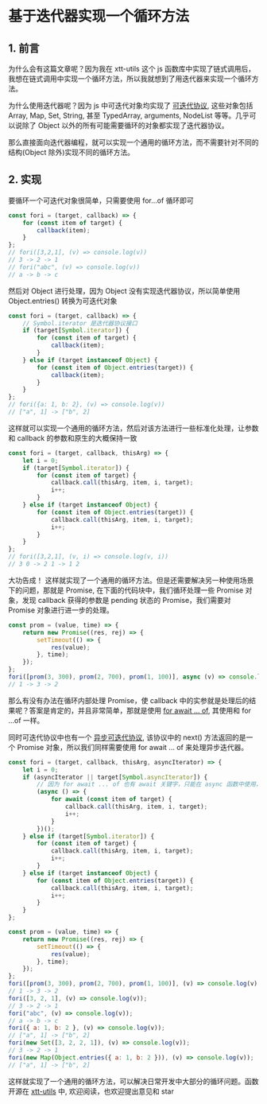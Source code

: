 # 基于迭代器实现一个循环方法

## 1. 前言

为什么会有这篇文章呢？因为我在 xtt-utils 这个 js 函数库中实现了链式调用后，我想在链式调用中实现一个循环方法，所以我就想到了用迭代器来实现一个循环方法。

为什么使用迭代器呢？因为 js 中可迭代对象均实现了 [可迭代协议](https://developer.mozilla.org/zh-CN/docs/Web/JavaScript/Reference/Iteration_protocols#%E5%8F%AF%E8%BF%AD%E4%BB%A3%E5%8D%8F%E8%AE%AE), 这些对象包括 Array, Map, Set, String, 甚至 TypedArray, arguments, NodeList 等等。几乎可以说除了 Object 以外的所有可能需要循环的对象都实现了迭代器协议。

那么直接面向迭代器编程，就可以实现一个通用的循环方法，而不需要针对不同的结构(Object 除外)实现不同的循环方法。

## 2. 实现

要循环一个可迭代对象很简单，只需要使用 for...of 循环即可

```js
const fori = (target, callback) => {
	for (const item of target) {
		callback(item);
	}
};
// fori([3,2,1], (v) => console.log(v))
// 3 -> 2 -> 1
// fori("abc", (v) => console.log(v))
// a -> b -> c
```

然后对 Object 进行处理，因为 Object 没有实现迭代器协议，所以简单使用 Object.entries() 转换为可迭代对象

```js
const fori = (target, callback) => {
	// Symbol.iterator 是迭代器协议接口
	if (target[Symbol.iterator]) {
		for (const item of target) {
			callback(item);
		}
	} else if (target instanceof Object) {
		for (const item of Object.entries(target)) {
			callback(item);
		}
	}
};
// fori({a: 1, b: 2}, (v) => console.log(v))
// ["a", 1] -> ["b", 2]
```

这样就可以实现一个通用的循环方法，然后对该方法进行一些标准化处理，让参数和 callback 的参数和原生的大概保持一致

```js
const fori = (target, callback, thisArg) => {
	let i = 0;
	if (target[Symbol.iterator]) {
		for (const item of target) {
			callback.call(thisArg, item, i, target);
			i++;
		}
	} else if (target instanceof Object) {
		for (const item of Object.entries(target)) {
			callback.call(thisArg, item, i, target);
			i++;
		}
	}
};
// fori([3,2,1], (v, i) => console.log(v, i))
// 3 0 -> 2 1 -> 1 2
```

大功告成！ 这样就实现了一个通用的循环方法。但是还需要解决另一种使用场景下的问题，那就是 Promise, 在下面的代码块中，我们循环处理一些 Promise 对象，发现 callback 获得的参数是 pending 状态的 Promise，我们需要对 Promise 对象进行进一步的处理。

```js
const prom = (value, time) => {
	return new Promise((res, rej) => {
		setTimeout(() => {
			res(value);
		}, time);
	});
};
fori([prom(3, 300), prom(2, 700), prom(1, 100)], async (v) => console.log(await v));
// 1 -> 3 -> 2
```

那么有没有办法在循环内部处理 Promise，使 callback 中的实参就是处理后的结果呢？答案是肯定的，并且非常简单，那就是使用 [for await ... of](https://developer.mozilla.org/zh-CN/docs/Web/JavaScript/Reference/Statements/for-await...of), 其使用和 for ...of 一样。

同时可迭代协议中也有一个 [异步可迭代协议](https://developer.mozilla.org/zh-CN/docs/Web/JavaScript/Reference/Iteration_protocols#%E5%BC%82%E6%AD%A5%E8%BF%AD%E4%BB%A3%E5%99%A8%E5%92%8C%E5%BC%82%E6%AD%A5%E5%8F%AF%E8%BF%AD%E4%BB%A3%E5%8D%8F%E8%AE%AE), 该协议中的 next() 方法返回的是一个 Promise 对象，所以我们同样需要使用 for await ... of 来处理异步迭代器。

```js
const fori = (target, callback, thisArg, asyncIterator) => {
	let i = 0;
	if (asyncIterator || target[Symbol.asyncIterator]) {
		// 因为 for await ... of 也有 await 关键字，只能在 async 函数中使用，所以使用一个立即执行的 async 函数来包裹
		(async () => {
			for await (const item of target) {
				callback.call(thisArg, item, i, target);
				i++;
			}
		})();
	} else if (target[Symbol.iterator]) {
		for (const item of target) {
			callback.call(thisArg, item, i, target);
			i++;
		}
	} else if (target instanceof Object) {
		for (const item of Object.entries(target)) {
			callback.call(thisArg, item, i, target);
			i++;
		}
	}
};

const prom = (value, time) => {
	return new Promise((res, rej) => {
		setTimeout(() => {
			res(value);
		}, time);
	});
};
fori([prom(3, 300), prom(2, 700), prom(1, 100)], (v) => console.log(v), this, true);
// 1 -> 3 -> 2
fori([3, 2, 1], (v) => console.log(v));
// 3 -> 2 -> 1
fori("abc", (v) => console.log(v));
// a -> b -> c
fori({ a: 1, b: 2 }, (v) => console.log(v));
// ["a", 1] -> ["b", 2]
fori(new Set([3, 2, 2, 1]), (v) => console.log(v));
// 3 -> 2 -> 1
fori(new Map(Object.entries({ a: 1, b: 2 })), (v) => console.log(v));
// ["a", 1] -> ["b", 2]
```

这样就实现了一个通用的循环方法，可以解决日常开发中大部分的循环问题。函数开源在 [xtt-utils](https://github.com/xiaotong-tong/xtt-utils/blob/main/src/function/fori.js) 中, 欢迎阅读，也欢迎提出意见和 star
